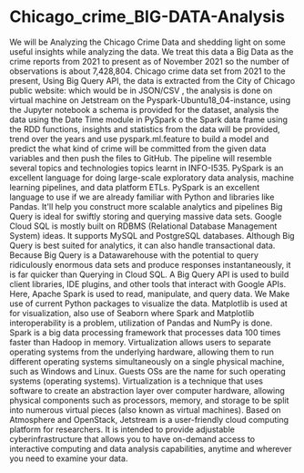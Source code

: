 # Chicago_crime_BIG-DATA-Analysis
We will be Analyzing the Chicago Crime Data and shedding light on some useful insights while analyzing the data. We treat this data a Big Data as the crime reports from 2021 to present as of November 2021 so the number of observations is about 7,428,804. Chicago crime data set from 2021 to the present, Using Big Query API, the data is extracted from the City of Chicago public website: which would be in JSON/CSV , the analysis is done on virtual machine on Jetstream on the Pyspark-Ubuntu18_04-instance, using the Jupyter notebook a schema is provided for the dataset, analysis the data using the Date Time module in PySpark o the Spark data frame using the RDD functions, insights and statistics from the data will be provided, trend over the years and use pyspark.ml.feature to build a model and predict the what kind of crime will be committed from the given data variables and then push the files to GitHub. The pipeline will resemble several topics and technologies topics learnt in INFO-I535.
PySpark is an excellent language for doing large-scale exploratory data analysis, machine learning pipelines, and data platform ETLs. PySpark is an excellent language to use if we are already familiar with Python and libraries like Pandas. It'll help you construct more scalable analytics and pipelines
Big Query is ideal for swiftly storing and querying massive data sets. Google Cloud SQL is mostly built on RDBMS (Relational Database Management System) ideas. It supports MySQL and PostgreSQL databases. Although Big Query is best suited for analytics, it can also handle transactional data. Because Big Query is a Datawarehouse with the potential to query ridiculously enormous data sets and produce responses instantaneously, it is far quicker than Querying in Cloud SQL. A Big Query API is used to build client libraries, IDE plugins, and other tools that interact with Google APIs. Here, Apache Spark is used to read, manipulate, and query data. We Make use of current Python packages to visualize the data. Matplotlib is used at for visualization, also use of Seaborn where Spark and Matplotlib interoperability is a problem, utilization of Pandas and NumPy is done. Spark is a big data processing framework that processes data 100 times faster than Hadoop in memory. Virtualization allows users to separate operating systems from the underlying hardware, allowing them to run different operating systems simultaneously on a single physical machine, such as Windows and Linux. Guests OSs are the name for such operating systems (operating systems). Virtualization is a technique that uses software to create an abstraction layer over computer hardware, allowing physical components such as processors, memory, and storage to be split into numerous virtual pieces (also known as virtual machines). Based on Atmosphere and OpenStack, Jetstream is a user-friendly cloud computing platform for researchers. It is intended to provide adjustable cyberinfrastructure that allows you to have on-demand access to interactive computing and data analysis capabilities, anytime and wherever you need to examine your data.
